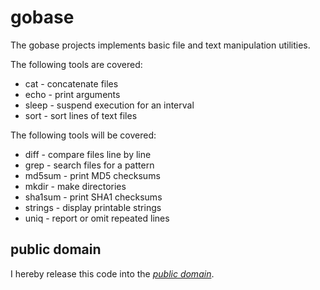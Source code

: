 gobase
======

The gobase projects implements basic file and text manipulation utilities.

The following tools are covered:

   * cat - concatenate files
   * echo - print arguments
   * sleep - suspend execution for an interval
   * sort - sort lines of text files

The following tools will be covered:

   * diff - compare files line by line
   * grep - search files for a pattern
   * md5sum - print MD5 checksums
   * mkdir - make directories
   * sha1sum - print SHA1 checksums
   * strings - display printable strings
   * uniq - report or omit repeated lines

public domain
-------------

I hereby release this code into the *[public domain][]*.

[public domain]: https://creativecommons.org/publicdomain/zero/1.0/
